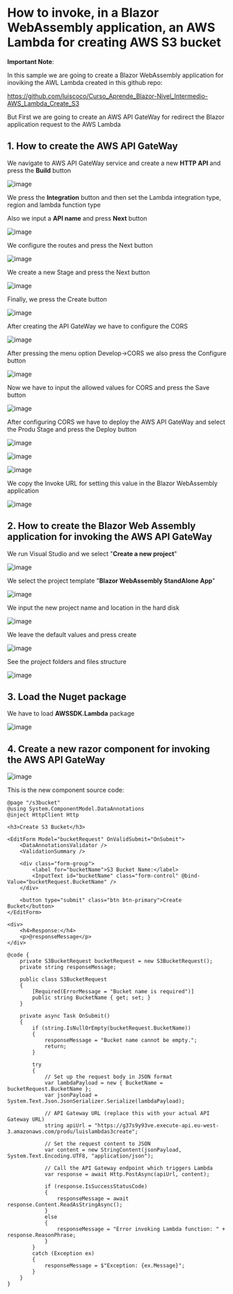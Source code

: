 # How to invoke, in a Blazor WebAssembly application, an AWS Lambda for creating AWS S3 bucket

**Important Note**:

In this sample we are going to create a Blazor WebAssembly application for inoviking the AWL Lambda created in this github repo:

https://github.com/luiscoco/Curso_Aprende_Blazor-Nivel_Intermedio-AWS_Lambda_Create_S3

But First we are going to create an AWS API GateWay for redirect the Blazor application request to the AWS Lambda

## 1. How to create the AWS API GateWay

We navigate to AWS API GateWay service and create a new **HTTP API** and press the **Build** button

![image](https://github.com/user-attachments/assets/d599ff26-7c73-4f44-b109-144f8b18e1eb)

We press the **Integration** button and then set the Lambda integration type, region and lambda function type

Also we input a **API name** and press **Next** button

![image](https://github.com/user-attachments/assets/06c10bb2-d1d4-4536-8aa6-dcdaa01ddb77)

We configure the routes and press the Next button

![image](https://github.com/user-attachments/assets/77863706-1583-4c4e-af73-a65e0a18f904)

We create a new Stage and press the Next button

![image](https://github.com/user-attachments/assets/7ade4ba8-f276-44fd-a1c6-11b1a1122e26)

Finally, we press the Create button

![image](https://github.com/user-attachments/assets/b38ac881-ffca-4012-943f-7597205a3772)

After creating the API GateWay we have to configure the CORS

![image](https://github.com/user-attachments/assets/b4fd8959-a789-4235-875e-98e34515a59c)

After pressing the menu option Develop->CORS we also press the Configure button

![image](https://github.com/user-attachments/assets/44ab8e50-0a8a-41c5-a031-ac071b4cd5b7)

Now we have to input the allowed values for CORS and press the Save button

![image](https://github.com/user-attachments/assets/2d225195-31a9-4ec3-bc96-ac68235eafb8)

After configuring CORS we have to deploy the AWS API GateWay and select the Produ Stage and press the Deploy button

![image](https://github.com/user-attachments/assets/f9cacd54-e594-4318-8d8e-b60fc80db056)

![image](https://github.com/user-attachments/assets/bb7e8612-029e-4bd2-b6a6-ffe0de94cc6f)

![image](https://github.com/user-attachments/assets/a05f4808-23c5-4089-a749-6f5eb8c0f01f)

We copy the Invoke URL for setting this value in the Blazor WebAssembly application

![image](https://github.com/user-attachments/assets/8aea34d6-c42e-4299-84e8-cbe47d924f89)

## 2. How to create the Blazor Web Assembly application for invoking the AWS API GateWay

We run Visual Studio and we select "**Create a new project**"

![image](https://github.com/user-attachments/assets/a942c8fa-f830-4ca4-bb9b-411241f6eef7)

We select the project template "**Blazor WebAssembly StandAlone App**"

![image](https://github.com/user-attachments/assets/571545da-bec6-47b9-ac28-6844d13589f6)

We input the new project name and location in the hard disk 

![image](https://github.com/user-attachments/assets/3b8a2e24-a699-4b05-b96b-6fd262c2fc3d)

We leave the default values and press create

![image](https://github.com/user-attachments/assets/44a92252-fc48-43a0-90d5-085353b51522)

See the project folders and files structure

![image](https://github.com/user-attachments/assets/81c3464d-16d9-4dea-90af-7073887b0e6a)

## 3. Load the Nuget package

We have to load **AWSSDK.Lambda** package

![image](https://github.com/user-attachments/assets/cc4dfcfb-8f5f-4329-8f97-73d8a5f7cbb0)

## 4. Create a new razor component for invoking the AWS API GateWay

![image](https://github.com/user-attachments/assets/3920f162-25e5-4b9f-bc59-86f42e2567a6)

This is the new component source code:

```razor
@page "/s3bucket"
@using System.ComponentModel.DataAnnotations
@inject HttpClient Http

<h3>Create S3 Bucket</h3>

<EditForm Model="bucketRequest" OnValidSubmit="OnSubmit">
    <DataAnnotationsValidator />
    <ValidationSummary />

    <div class="form-group">
        <label for="bucketName">S3 Bucket Name:</label>
        <InputText id="bucketName" class="form-control" @bind-Value="bucketRequest.BucketName" />
    </div>

    <button type="submit" class="btn btn-primary">Create Bucket</button>
</EditForm>

<div>
    <h4>Response:</h4>
    <p>@responseMessage</p>
</div>

@code {
    private S3BucketRequest bucketRequest = new S3BucketRequest();
    private string responseMessage;

    public class S3BucketRequest
    {
        [Required(ErrorMessage = "Bucket name is required")]
        public string BucketName { get; set; }
    }

    private async Task OnSubmit()
    {
        if (string.IsNullOrEmpty(bucketRequest.BucketName))
        {
            responseMessage = "Bucket name cannot be empty.";
            return;
        }

        try
        {
            // Set up the request body in JSON format
            var lambdaPayload = new { BucketName = bucketRequest.BucketName };
            var jsonPayload = System.Text.Json.JsonSerializer.Serialize(lambdaPayload);

            // API Gateway URL (replace this with your actual API Gateway URL)
            string apiUrl = "https://g37s9y93ve.execute-api.eu-west-3.amazonaws.com/produ/luislambdas3create";

            // Set the request content to JSON
            var content = new StringContent(jsonPayload, System.Text.Encoding.UTF8, "application/json");

            // Call the API Gateway endpoint which triggers Lambda
            var response = await Http.PostAsync(apiUrl, content);

            if (response.IsSuccessStatusCode)
            {
                responseMessage = await response.Content.ReadAsStringAsync();
            }
            else
            {
                responseMessage = "Error invoking Lambda function: " + response.ReasonPhrase;
            }
        }
        catch (Exception ex)
        {
            responseMessage = $"Exception: {ex.Message}";
        }
    }
}
```


